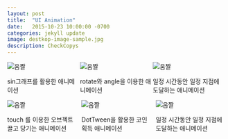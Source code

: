 ```yaml
---
layout: post
title:  "UI Animation"
date:   2015-10-23 10:00:00 -0700
categories: jekyll update
image: destkop-image-sample.jpg
description: CheckCopys
---
```


<div style="display: flex; flex-direction: row; ">
  <div style="flex: 1; flex-direction: column;">
    <img src="https://github.com/vhswo/vhswo.github.io/assets/39188197/1d761b02-28c3-472c-915d-119c5d35dd42" alt="움짤">
    <p>sin그래프를 활용한 애니메이션</p>
  </div>
  <div style="flex: 1; flex-direction: column;">
    <img src="https://github.com/vhswo/vhswo.github.io/assets/39188197/481cc6c7-c631-4964-866c-43142b188764" alt="움짤">
    <p>rotate와 angle을 이용한 애니메이션</p>
  </div>
    <div style="flex: 1; flex-direction: column;">
    <img src="https://github.com/vhswo/vhswo.github.io/assets/39188197/1538b65f-1984-4083-867e-571af19d8c60" alt="움짤">
    <p>일정 시간동안 일정 지점에 도달하는 애니메이션</p>
  </div>
</div>

<div style="display: flex; flex-direction: row; ">
  <div style="flex: 1; flex-direction: column;">
    <img src="https://github.com/vhswo/vhswo.github.io/assets/39188197/cb2c228d-b9a2-4c4c-81cc-094fa79ad770" alt="움짤">
    <p>touch 를 이용한 오브젝트 끌고 당기는 애니메이션</p>
  </div>
  <div style="margin-right: 10px;"></div>
  <div style="flex: 1; flex-direction: column;">
    <img src="https://github.com/vhswo/vhswo.github.io/assets/39188197/481cc6c7-c631-4964-866c-43142b188764" alt="움짤">
    <p>DotTween을 활용한 코인 획득 애니메이션</p>
  </div>
   <div style="margin-right: 10px;"></div>
    <div style="flex: 1; flex-direction: column;">
    <img src="https://github.com/vhswo/vhswo.github.io/assets/39188197/1538b65f-1984-4083-867e-571af19d8c60" alt="움짤">
    <p>일정 시간동안 일정 지점에 도달하는 애니메이션</p>
  </div>
</div>





